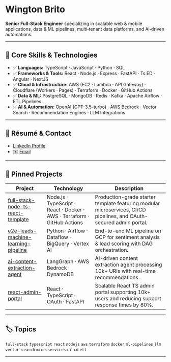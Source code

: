 # Wington Brito

**Senior Full‑Stack Engineer** specializing in scalable web & mobile applications, data & ML pipelines, multi‑tenant data platforms, and AI‑driven automations.

---

## 🚀 Core Skills & Technologies

- ✅ **Languages:** TypeScript · JavaScript · Python · SQL
- ✅ **Frameworks & Tools:** React · Node.js · Express · FastAPI · Ts.ED · Angular · NextJS
- ✅ **Cloud & Infrastructure:** AWS (EC2 · Lambda · API Gateway) · Cloudflare (Workers · Pages) · Terraform · Docker · GitHub Actions
- ✅ **Data & ML:** PostgreSQL · MongoDB · Redis · Kafka · Apache Airflow · ETL Pipelines
- ✅ **AI & Automation:** OpenAI (GPT-3.5-turbo) · AWS Bedrock · Vector Search · Recommendation Engines · LLM Integrations

---

## 📄 Résumé & Contact

- [LinkedIn Profile](https://www.linkedin.com/in/wingtonbrito)
- ✉️ [Email](wingtonrbrito@gmail.com)

---

## 📌 Pinned Projects

| Project | Technology | Description |
|---|---|---|
| [full-stack-node-ts-react-template](https://github.com/wingtonrbrito/full-stack-node-ts-react-template) | Node.js · TypeScript · React · Docker · AWS · Terraform · GitHub Actions | Production-grade starter template featuring modular microservices, CI/CD pipelines, and OAuth-secured admin portal. |
| [e2e-leads-machine-learning-pipeline](https://github.com/wingtonrbrito/e2e-leads-machine-learning-pipeline) | Python · Airflow · Dataflow · BigQuery · Vertex AI | End-to-end ML pipeline on GCP for sentiment analysis & lead scoring with DAG orchestration. |
| [ai-content-extraction-agent](#) | LangGraph · AWS Bedrock · DynamoDB | AI-driven content extraction agent processing 10k+ URIs with real-time recommendations. |
| [react-admin-portal](#) | React · TypeScript · OAuth · FastAPI | Scalable React TS admin portal supporting 10k+ users and reducing support response times by 80%. |

---

## 🏷️ Topics

`full-stack` `typescript` `react` `nodejs` `aws` `terraform` `docker` `ml-pipelines` `llm` `vector-search` `microservices` `ci-cd` `etl`

---
